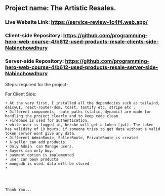 ## Project name: The Artistic Resales.

### Live Website Link: https://service-review-1c4f4.web.app/


### Client-side Repository: https://github.com/programming-hero-web-course-4/b612-used-products-resale-clients-side-Nabinchowdhury

### Server-side Repository: https://github.com/programming-hero-web-course-4/b612-used-products-resale-server-side-Nabinchowdhury

Steps: required for the project-

For Client Side:

    • At the very first, I installed all the dependecies such as tailwind, daisyUI, react-router-dom, toast, tastify etc, stripe etc .
    • Different components, route paths (static, dynamic) are made for handling the project clearly and to keep code clean.
    • Firebase is used for authentication.
    • while user is logged in, he/she will get a token (jwt). The token has validity of 10 hours. if someone tries to get data without a valid token server wont give any data.
    • Different AdminRoute, SellerRoute, PrivateRoute is created
    • A seller can add products.
    • Only Admin  can Manage users.
    • Buyers can only buy.
    • payment option is implemented    
    • user can book products
    • mongodb is used. data will be stored
    • 



    
    Thank You... 